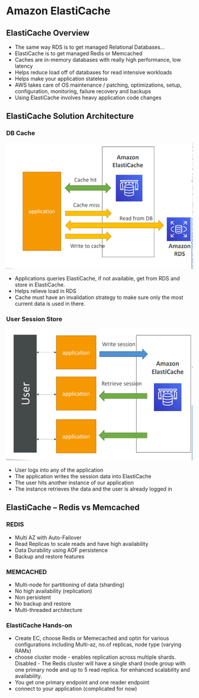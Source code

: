 # Amazon ElastiCache


## ElastiCache Overview
- The same way RDS is to get managed Relational Databases…
- ElastiCache is to get managed Redis or Memcached
- Caches are in-memory databases with really high performance, low 
latency
- Helps reduce load off of databases for read intensive workloads
- Helps make your application stateless
- AWS takes care of OS maintenance / patching, optimizations, setup, 
configuration, monitoring, failure recovery and backups
- Using ElastiCache involves heavy application code changes

## ElastiCache Solution Architecture 

### DB Cache
![](Assets/2023-02-23-21-40-14.png)
- Applications queries 
ElastiCache, if not 
available, get from RDS 
and store in ElastiCache.
- Helps relieve load in RDS
- Cache must have an 
invalidation strategy to 
make sure only the most 
current data is used in 
there. 

### User Session Store
![](Assets/2023-02-23-21-41-19.png)
- User logs into any of the 
application
- The application writes 
the session data into 
ElastiCache
- The user hits another 
instance of our 
application
- The instance retrieves the 
data and the user is 
already logged in

## ElastiCache – Redis vs Memcached
### REDIS 
- Multi AZ with Auto-Failover
- Read Replicas to scale reads 
and have high availability
- Data Durability using AOF 
persistence
- Backup and restore features
### MEMCACHED
- Multi-node for partitioning of 
data (sharding)
- No high availability (replication)
- Non persistent
- No backup and restore
- Multi-threaded architecture

### ElastiCache Hands-on 
- Create EC, choose Redis or Memecached and optin for various configurations including Multi-az, no.of replicas, node type (varying RAMs)
- choose cluster mode - enables replication across multiple shards. Disabled - The Redis cluster will have a single shard (node group
with one primary node and up to 5 read replica.
for enhanced scalability and availability.
- You get one primary endpoint and one reader endpoint
- connect to your application (complicated for now)